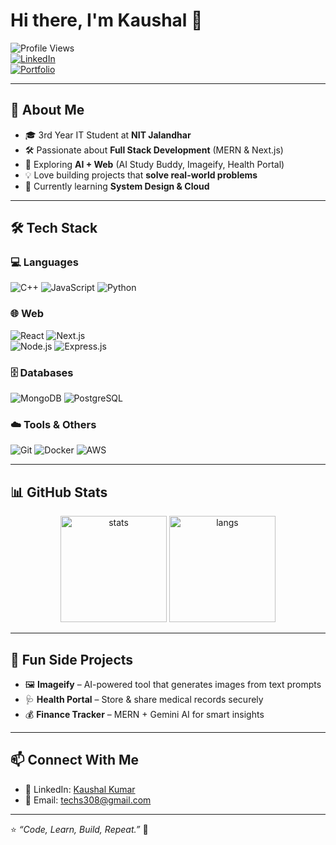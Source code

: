 # Hi there, I'm Kaushal 👋  

![Profile Views](https://komarev.com/ghpvc/?username=kaushal-kumar-it&color=blueviolet&style=for-the-badge)  
[![LinkedIn](https://img.shields.io/badge/LinkedIn-Connect-blue?style=for-the-badge&logo=linkedin)](https://www.linkedin.com/in/kaushal-kumar-a32582294/)  
[![Portfolio](https://img.shields.io/badge/Portfolio-Visit-orange?style=for-the-badge&logo=firefox)](https://your-portfolio-link.com)  

---

## 🚀 About Me
- 🎓 3rd Year IT Student at **NIT Jalandhar**  
- 🛠️ Passionate about **Full Stack Development** (MERN & Next.js)  
- 🤖 Exploring **AI + Web** (AI Study Buddy, Imageify, Health Portal)  
- 💡 Love building projects that **solve real-world problems**  
- 🌱 Currently learning **System Design & Cloud**  

---

## 🛠️ Tech Stack
### 💻 Languages
![C++](https://img.shields.io/badge/C++-00599C?style=flat&logo=c%2B%2B&logoColor=white) 
![JavaScript](https://img.shields.io/badge/JavaScript-F7E017?style=flat&logo=javascript&logoColor=black) 
![Python](https://img.shields.io/badge/Python-3776AB?style=flat&logo=python&logoColor=white)

### 🌐 Web
![React](https://img.shields.io/badge/React-20232A?style=flat&logo=react&logoColor=61DAFB) 
![Next.js](https://img.shields.io/badge/Next.js-000000?style=flat&logo=nextdotjs&logoColor=white)  
![Node.js](https://img.shields.io/badge/Node.js-339933?style=flat&logo=node.js&logoColor=white) 
![Express.js](https://img.shields.io/badge/Express.js-000000?style=flat&logo=express&logoColor=white)  

### 🗄️ Databases
![MongoDB](https://img.shields.io/badge/MongoDB-4ea94b?style=flat&logo=mongodb&logoColor=white) 
![PostgreSQL](https://img.shields.io/badge/PostgreSQL-336791?style=flat&logo=postgresql&logoColor=white)

### ☁️ Tools & Others
![Git](https://img.shields.io/badge/Git-F05033?style=flat&logo=git&logoColor=white) 
![Docker](https://img.shields.io/badge/Docker-2496ED?style=flat&logo=docker&logoColor=white) 
![AWS](https://img.shields.io/badge/AWS-FF9900?style=flat&logo=amazonaws&logoColor=white)

---

## 📊 GitHub Stats
<p align="center">
  <img src="https://github-readme-stats.vercel.app/api?username=kaushal-kumar-it&show_icons=true&theme=radical" alt="stats" height="170"/>
  <img src="https://github-readme-stats.vercel.app/api/top-langs/?username=kaushal-kumar-it&layout=compact&theme=radical" alt="langs" height="170"/>
</p>

---

## 🎯 Fun Side Projects
- 🖼️ **Imageify** – AI-powered tool that generates images from text prompts  
- 🩺 **Health Portal** – Store & share medical records securely  
- 💰 **Finance Tracker** – MERN + Gemini AI for smart insights  

---

## 📫 Connect With Me
- 💼 LinkedIn: [Kaushal Kumar](https://www.linkedin.com/in/kaushal-kumar-a32582294/)  
- 📧 Email: [techs308@gmail.com](mailto:techs308@gmail.com)  

---

⭐️ *“Code, Learn, Build, Repeat.”* 🚀
